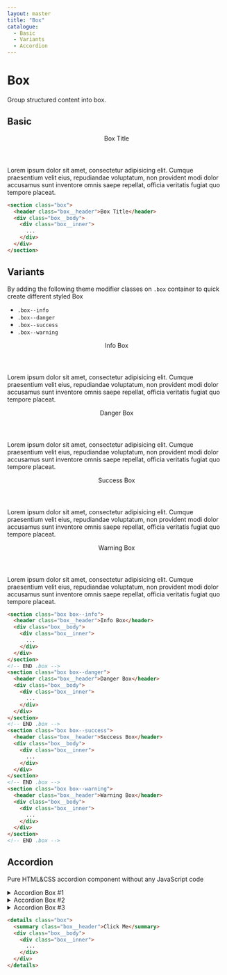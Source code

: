 ```yaml
---
layout: master
title: "Box"
catalogue:
  - Basic
  - Variants
  - Accordion
---
```


# Box
Group structured content into box.

## Basic

<section class="box">
  <header class="box__header">Box Title</header>
  <div class="box__body">
    <div class="box__inner">
      <p>
        Lorem ipsum dolor sit amet, consectetur adipisicing elit. Cumque praesentium velit eius, repudiandae voluptatum, non provident modi dolor accusamus sunt inventore omnis saepe repellat, officia veritatis fugiat quo tempore placeat.
      </p>
    </div>
  </div>
</section>

```html
<section class="box">
  <header class="box__header">Box Title</header>
  <div class="box__body">
    <div class="box__inner">
      ...
    </div>
  </div>
</section>
```

## Variants
By adding the following theme modifier classes on <code>.box</code> container to quick create different styled Box

- `.box--info`
- `.box--danger`
- `.box--success`
- `.box--warning`

<section class="box box--info">
  <header class="box__header">Info Box</header>
  <div class="box__body">
    <div class="box__inner">
      <p>
        Lorem ipsum dolor sit amet, consectetur adipisicing elit. Cumque praesentium velit eius, repudiandae voluptatum, non provident modi dolor accusamus sunt inventore omnis saepe repellat, officia veritatis fugiat quo tempore placeat.
      </p>
    </div>
  </div>
</section>
<!-- END .box -->
<section class="box box--danger">
  <header class="box__header">Danger Box</header>
  <div class="box__body">
    <div class="box__inner">
      <p>
        Lorem ipsum dolor sit amet, consectetur adipisicing elit. Cumque praesentium velit eius, repudiandae voluptatum, non provident modi dolor accusamus sunt inventore omnis saepe repellat, officia veritatis fugiat quo tempore placeat.
      </p>
    </div>
  </div>
</section>
<!-- END .box -->
<section class="box box--success">
  <header class="box__header">Success Box</header>
  <div class="box__body">
    <div class="box__inner">
      <p>
        Lorem ipsum dolor sit amet, consectetur adipisicing elit. Cumque praesentium velit eius, repudiandae voluptatum, non provident modi dolor accusamus sunt inventore omnis saepe repellat, officia veritatis fugiat quo tempore placeat.
      </p>
    </div>
  </div>
</section>
<!-- END .box -->
<section class="box box--warning">
  <header class="box__header">Warning Box</header>
  <div class="box__body">
    <div class="box__inner">
      <p>
        Lorem ipsum dolor sit amet, consectetur adipisicing elit. Cumque praesentium velit eius, repudiandae voluptatum, non provident modi dolor accusamus sunt inventore omnis saepe repellat, officia veritatis fugiat quo tempore placeat.
      </p>
    </div>
  </div>
</section>
<!-- END .box -->

```html
<section class="box box--info">
  <header class="box__header">Info Box</header>
  <div class="box__body">
    <div class="box__inner">
      ...
    </div>
  </div>
</section>
<!-- END .box -->
<section class="box box--danger">
  <header class="box__header">Danger Box</header>
  <div class="box__body">
    <div class="box__inner">
      ...
    </div>
  </div>
</section>
<!-- END .box -->
<section class="box box--success">
  <header class="box__header">Success Box</header>
  <div class="box__body">
    <div class="box__inner">
      ...
    </div>
  </div>
</section>
<!-- END .box -->
<section class="box box--warning">
  <header class="box__header">Warning Box</header>
  <div class="box__body">
    <div class="box__inner">
      ...
    </div>
  </div>
</section>
<!-- END .box -->
```

## Accordion

Pure HTML&CSS accordion component without any JavaScript code

<details class="box">
  <summary class="box__header">Accordion Box #1</summary>
  <div class="box__body">
    <div class="box__inner">
      <p>
        Lorem ipsum dolor sit amet, consectetur adipisicing elit. Cumque praesentium velit eius, repudiandae voluptatum, non provident modi dolor accusamus sunt inventore omnis saepe repellat, officia veritatis fugiat quo tempore placeat.
      </p>
    </div>
  </div>
</details>

<details class="box">
  <summary class="box__header">Accordion Box #2</summary>
  <div class="box__body">
    <div class="box__inner">
      <p>
        Lorem ipsum dolor sit amet, consectetur adipisicing elit. Cumque praesentium velit eius, repudiandae voluptatum, non provident modi dolor accusamus sunt inventore omnis saepe repellat, officia veritatis fugiat quo tempore placeat.
      </p>
    </div>
  </div>
</details>

<details class="box">
  <summary class="box__header">Accordion Box #3</summary>
  <div class="box__body">
    <div class="box__inner">
      <p>
        Lorem ipsum dolor sit amet, consectetur adipisicing elit. Cumque praesentium velit eius, repudiandae voluptatum, non provident modi dolor accusamus sunt inventore omnis saepe repellat, officia veritatis fugiat quo tempore placeat.
      </p>
    </div>
  </div>
</details>

```html
<details class="box">
  <summary class="box__header">Click Me</summary>
  <div class="box__body">
    <div class="box__inner">
      ...
    </div>
  </div>
</details>
```
